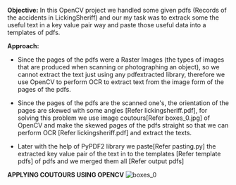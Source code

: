 **Objective:** In this OpenCV project we handled some given pdfs (Records of the accidents in LickingSheriff)
	   and our my task was to extrack some the useful text in a key value pair way and paste those useful data into a templates of pdfs.

**Approach:**
- Since the pages of the pdfs were a Raster Images (the types of images that are produced when scanning or photographing an object), so we cannot extract the text just using any pdfextracted library, therefore we use OpenCV to perform OCR to extract text from the image form of the pages of the pdfs.
	  
- Since the pages of the pdfs are the scanned one's, the orientation of the pages are skewed with some angles [Refer lickingsheriff.pdf], for solving this problem we use image coutours[Refer boxes_0.jpg] of OpenCV and make the skewed pages of the pdfs straight so that we can perform OCR [Refer lickingsheriff.pdf] and extract the texts.

- Later with the help of PyPDF2 library we paste[Refer pasting.py] the extracted key value pair of the text in to the templates [Refer template pdfs] of pdfs and we merged them all [Refer output pdfs]

**APPLYING COUTOURS USING OPENCV**
![boxes_0](https://user-images.githubusercontent.com/62115066/163361518-c2d356b7-60d3-44a2-ade3-6aa59dad713d.jpg)


	  
